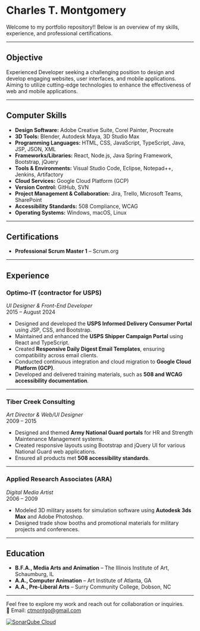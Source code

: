 # Charles T. Montgomery
Welcome to my portfolio repository!! Below is an overview of my skills, experience, and professional certifications.

---

## Objective

Experienced Developer seeking a challenging position to design and develop engaging websites, user interfaces, and mobile applications. Aiming to utilize cutting-edge technologies to enhance the effectiveness of web and mobile applications.

---

## Computer Skills

- **Design Software:** Adobe Creative Suite, Corel Painter, Procreate
- **3D Tools:** Blender, Autodesk Maya, 3D Studio Max
- **Programming Languages:** HTML, CSS, JavaScript, TypeScript, Java, JSP, JSON, XML
- **Frameworks/Libraries:** React, Node.js, Java Spring Framework, Bootstrap, jQuery
- **Tools & Environments:** Visual Studio Code, Eclipse, Notepad++, Jenkins, Artifactory
- **Cloud Services:** Google Cloud Platform (GCP)
- **Version Control:** GitHub, SVN
- **Project Management & Collaboration:** Jira, Trello, Microsoft Teams, SharePoint
- **Accessibility Standards:** 508 Compliance, WCAG
- **Operating Systems:** Windows, macOS, Linux

---

## Certifications

- **Professional Scrum Master 1** – Scrum.org

---

## Experience

### **Optimo-IT (contractor for USPS)**  
*UI Designer & Front-End Developer*  
2015 – August 2024  

- Designed and developed the **USPS Informed Delivery Consumer Portal** using JSP, CSS, and Bootstrap.  
- Maintained and enhanced the **USPS Shipper Campaign Portal** using React and TypeScript.  
- Created **Responsive Daily Digest Email Templates**, ensuring compatibility across email clients.  
- Conducted continuous integration and cloud migration to **Google Cloud Platform (GCP)**.  
- Developed and delivered training materials, such as **508 and WCAG accessibility documentation**.

---

### **Tiber Creek Consulting**  
*Art Director & Web/UI Designer*  
2009 – 2015  

- Designed and themed **Army National Guard portals** for HR and Strength Maintenance Management systems.  
- Created responsive layouts using Bootstrap and jQuery UI for various National Guard web applications.  
- Ensured all products met **508 accessibility standards**.  

---

### **Applied Research Associates (ARA)**  
*Digital Media Artist*  
2006 – 2009  

- Modeled 3D military assets for simulation software using **Autodesk 3ds Max** and Adobe Photoshop.  
- Designed trade show booths and promotional materials for military projects and conferences.  

---

## Education

- **B.F.A., Media Arts and Animation** – The Illinois Institute of Art, Schaumburg, IL  
- **A.A., Computer Animation** – Art Institute of Atlanta, GA  
- **A.A., Pre-Liberal Arts** – Surry Community College, Dobson, NC  

---

Feel free to explore my work and reach out for collaboration or inquiries.  
📧 Email: [ctmontgo@gmail.com](mailto:ctmontgo@gmail.com)  

[![SonarQube Cloud](https://sonarcloud.io/images/project_badges/sonarcloud-dark.svg)](https://sonarcloud.io/summary/new_code?id=timmbacca_portfolioWorkMontgo)

